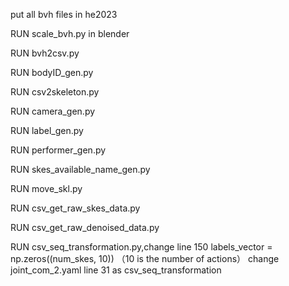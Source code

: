 put all bvh files in he2023

RUN scale_bvh.py in blender

RUN bvh2csv.py

RUN bodyID_gen.py

RUN csv2skeleton.py

RUN camera_gen.py

RUN label_gen.py

RUN performer_gen.py

RUN skes_available_name_gen.py

RUN move_skl.py

RUN csv_get_raw_skes_data.py

RUN csv_get_raw_denoised_data.py

RUN csv_seq_transformation.py,change line 150  labels_vector = np.zeros((num_skes, 10)) （10 is the number of actions）
change joint_com_2.yaml line 31 as csv_seq_transformation
